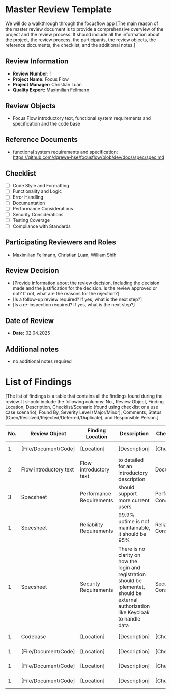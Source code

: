 # Master Review Template

We will do a walkthrough through the focusflow app
[The main reason of the master review document is to provide a comprehensive overview of the project and the review process. It should include all the information about the project, the review process, the participants, the review objects, the reference documents, the checklist, and the additional notes.]

## Review Information

- **Review Number:** 1
- **Project Name:** Focus Flow
- **Project Manager:** Christian Luan
- **Quality Expert:** Maximilian Fellmann

## Review Objects

- Focus Flow introductory text, functional system requirements and specification and the code base

## Reference Documents

- functional system requirements and specification: https://github.com/dgrewe-hse/focusflow/blob/dev/docs/spec/spec.md

## Checklist

- [ ] Code Style and Formatting
- [ ] Functionality and Logic
- [ ] Error Handling
- [ ] Documentation
- [ ] Performance Considerations
- [ ] Security Considerations
- [ ] Testing Coverage
- [ ] Compliance with Standards

## Participating Reviewers and Roles

- Maximilian Fellmann, Christian Luan, William Shih

## Review Decision

- [Provide information about the review decision, including the decision made and the justification for the decision. Is the review approved or not? If not, what are the reasons for the rejection?]
- [Is a follow-up review required? If yes, what is the next step?]
- [Is a re-inspection required? If yes, what is the next step?]

## Date of Review

- **Date:** 02.04.2025

## Additional notes

- no additional notes required



# List of Findings

[The list of findings is a table that contains all the findings found during the review. It should include the following columns: No., Review Object, Finding Location, Description, Checklist/Scenario (found using checklist or a use case scenario), Found By, Severity Level (Major/Minor), Comments, Status (Open/Resolved/Rejected/Deferred/Duplicate), and Responsible Person.]

| No. | Review Object        | Finding Location | Description   | Checklist/Scenario   | Found By   | Severity Level | Comments   | Status                                      | Responsible Person   |
| --- | -------------------- | ---------------- | ------------- | -------------------- | ---------- | -------------- | ---------- | ------------------------------------------- | -------------------- |
| 1   | [File/Document/Code] | [Location]       | [Description] | [Checklist/Scenario] | [Found By] | [Major/Minor]  | [Comments] | [Open/Resolved/Rejected/Deferred/Duplicate] | [Responsible Person] |
| 2   | Flow introductory text | Flow introductory text       | to detailed for an introductory description | Documentation | Maximilian Fellmann | Minor  | no comments | Open | [Responsible Person] |
| 3   | Specsheet | Performance Requirements        | should support more current users | Performance Considerations | Maximilian Fellmann | Major  | - | Open | [Responsible Person] |
| 1   |  Specsheet | Reliability Requirements        | 99.9% uptime is not maintainable, it should be 95% | Reliability Considerations | [Found By] | Major  | - | Open | [Responsible Person] |
| 1   |  Specsheet | Security Requirements      | There is no clarity on how the login and registration should be iplementet, should be external authorization like Keycloak to handle data | Security Considerations | Maximilian Fellman | Major  | - | Open | [Responsible Person] |
| 1   |  Codebase | [Location]       | [Description] | [Checklist/Scenario] | [Found By] | [Major/Minor]  | [Comments] | [Open/Resolved/Rejected/Deferred/Duplicate] | [Responsible Person] |
| 1   | [File/Document/Code] | [Location]       | [Description] | [Checklist/Scenario] | [Found By] | [Major/Minor]  | [Comments] | [Open/Resolved/Rejected/Deferred/Duplicate] | [Responsible Person] |
| 1   | [File/Document/Code] | [Location]       | [Description] | [Checklist/Scenario] | [Found By] | [Major/Minor]  | [Comments] | [Open/Resolved/Rejected/Deferred/Duplicate] | [Responsible Person] |
| 1   | [File/Document/Code] | [Location]       | [Description] | [Checklist/Scenario] | [Found By] | [Major/Minor]  | [Comments] | [Open/Resolved/Rejected/Deferred/Duplicate] | [Responsible Person] |
